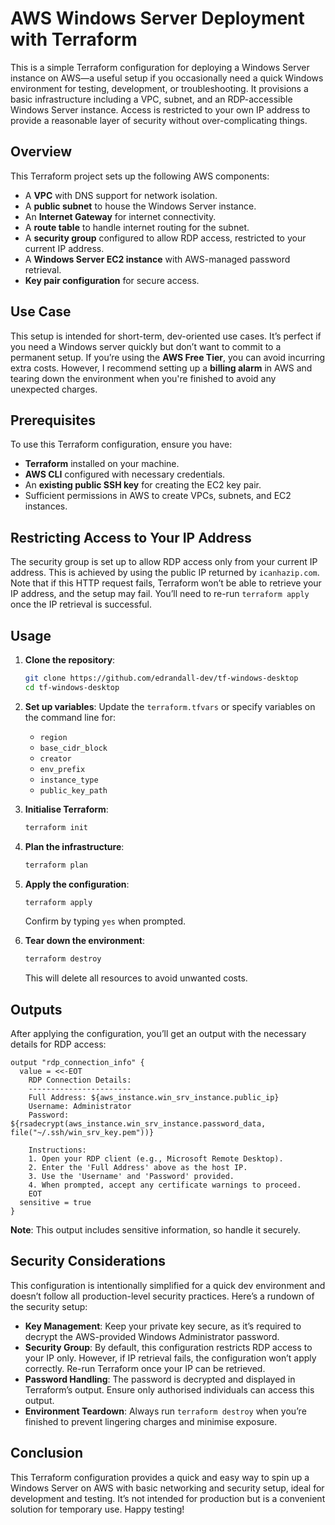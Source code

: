 # AWS Windows Server Deployment with Terraform

This is a simple Terraform configuration for deploying a Windows Server instance on AWS—a useful setup if you occasionally need a quick Windows environment for testing, development, or troubleshooting. It provisions a basic infrastructure including a VPC, subnet, and an RDP-accessible Windows Server instance. Access is restricted to your own IP address to provide a reasonable layer of security without over-complicating things.

## Overview
This Terraform project sets up the following AWS components:
- A **VPC** with DNS support for network isolation.
- A **public subnet** to house the Windows Server instance.
- An **Internet Gateway** for internet connectivity.
- A **route table** to handle internet routing for the subnet.
- A **security group** configured to allow RDP access, restricted to your current IP address.
- A **Windows Server EC2 instance** with AWS-managed password retrieval.
- **Key pair configuration** for secure access.

## Use Case
This setup is intended for short-term, dev-oriented use cases. It’s perfect if you need a Windows server quickly but don’t want to commit to a permanent setup. If you’re using the **AWS Free Tier**, you can avoid incurring extra costs. However, I recommend setting up a **billing alarm** in AWS and tearing down the environment when you're finished to avoid any unexpected charges. 

## Prerequisites
To use this Terraform configuration, ensure you have:
- **Terraform** installed on your machine.
- **AWS CLI** configured with necessary credentials.
- An **existing public SSH key** for creating the EC2 key pair.
- Sufficient permissions in AWS to create VPCs, subnets, and EC2 instances.

## Restricting Access to Your IP Address
The security group is set up to allow RDP access only from your current IP address. This is achieved by using the public IP returned by `icanhazip.com`. Note that if this HTTP request fails, Terraform won’t be able to retrieve your IP address, and the setup may fail. You’ll need to re-run `terraform apply` once the IP retrieval is successful.

## Usage
1. **Clone the repository**:
   ```bash
   git clone https://github.com/edrandall-dev/tf-windows-desktop
   cd tf-windows-desktop
   ```

2. **Set up variables**:
   Update the `terraform.tfvars` or specify variables on the command line for:
   - `region`
   - `base_cidr_block`
   - `creator`
   - `env_prefix`
   - `instance_type`
   - `public_key_path`

3. **Initialise Terraform**:
   ```bash
   terraform init
   ```

4. **Plan the infrastructure**:
   ```bash
   terraform plan
   ```

5. **Apply the configuration**:
   ```bash
   terraform apply
   ```
   Confirm by typing `yes` when prompted.

6. **Tear down the environment**:
   ```bash
   terraform destroy
   ```
   This will delete all resources to avoid unwanted costs.

## Outputs
After applying the configuration, you’ll get an output with the necessary details for RDP access:

```hcl
output "rdp_connection_info" {
  value = <<-EOT
    RDP Connection Details:
    -----------------------
    Full Address: ${aws_instance.win_srv_instance.public_ip}
    Username: Administrator
    Password: ${rsadecrypt(aws_instance.win_srv_instance.password_data, file("~/.ssh/win_srv_key.pem"))}

    Instructions:
    1. Open your RDP client (e.g., Microsoft Remote Desktop).
    2. Enter the 'Full Address' above as the host IP.
    3. Use the 'Username' and 'Password' provided.
    4. When prompted, accept any certificate warnings to proceed.
    EOT
  sensitive = true
}
```

**Note**: This output includes sensitive information, so handle it securely.

## Security Considerations
This configuration is intentionally simplified for a quick dev environment and doesn’t follow all production-level security practices. Here’s a rundown of the security setup:
- **Key Management**: Keep your private key secure, as it’s required to decrypt the AWS-provided Windows Administrator password.
- **Security Group**: By default, this configuration restricts RDP access to your IP only. However, if IP retrieval fails, the configuration won’t apply correctly. Re-run Terraform once your IP can be retrieved.
- **Password Handling**: The password is decrypted and displayed in Terraform’s output. Ensure only authorised individuals can access this output.
- **Environment Teardown**: Always run `terraform destroy` when you’re finished to prevent lingering charges and minimise exposure.
  
## Conclusion
This Terraform configuration provides a quick and easy way to spin up a Windows Server on AWS with basic networking and security setup, ideal for development and testing. It’s not intended for production but is a convenient solution for temporary use. Happy testing!